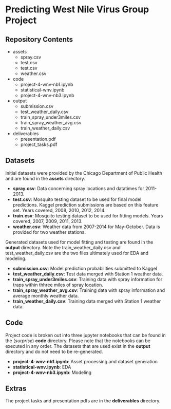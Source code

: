 # Predicting West Nile Virus Group Project



## Repository Contents

* assets
  * spray.csv
  * test.csv
  * test.csv
  * weather.csv
* code
  * project-4-wnv-nb1.ipynb
  * statistical-wnv.ipynb
  * project-4-wnv-nb3.ipynb
* output
  * submission.csv
  * test_weather_daily.csv
  * train_spray_under3miles.csv
  * train_spray_weather_avg.csv
  * train_weather_daily.csv
* deliverables
  * presentation.pdf
  * project_tasks.pdf

## Datasets

Initial datasets were provided by the Chicago Department of Public Health and are found in the **assets** directory.

* **spray.csv**: Data concerning spray locations and datatimes for 2011-2013.
* **test.csv**: Mosquito testing dataset to be used for final model predictions.  Kaggel prediction submissions are based on this feature set.  Years covered, 2008, 2010, 2012, 2014.
* **train.csv**: Mosquito testing dataset to be used for fitting models. Years covered, 2007, 2009, 2011, 2013.
* **weather.csv**:  Weather data from 2007-2014 for May-October. Data is provided for two weather stations.

Generated datasets used for model fitting and testing are found in the **output** directory.  Note the train_weather_daily.csv and test_weather_daily.csv are the two files ultimately used for EDA and modeling. 

* **submission.csv**: Model prediction probabilities submitted to Kaggel
* **test_weather_daily.csv**: Test data merged with Station 1 weather data.
* **train_spray_under3miles.csv**: Training data with spray information for traps within thhree miles of spray location.
* **train_spray_weather_avg.csv**: Training data with spray information and average monthly weather data.
* **train_weather_daily.csv**: Training data merged with Station 1 weather data.


##  Code

Project code is broken out into three jupyter notebooks that can be found in the (_surprise_) **code** directory.  Please note that the notebooks can be executed in any order.  The datasets that are used exist in the **output** directory and do not need to be re-generated.

* **project-4-wnv-nb1.ipynb**: Asset processing and dataset generation
* **statistical-wnv.ipynb**: EDA
* **project-4-wnv-nb3.ipynb**: Modeling


## Extras

The project tasks and presentation pdfs are in the **deliverables** directory.

